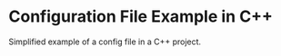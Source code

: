 Configuration File Example in C++
=================================
Simplified example of a config file in a C++ project.
